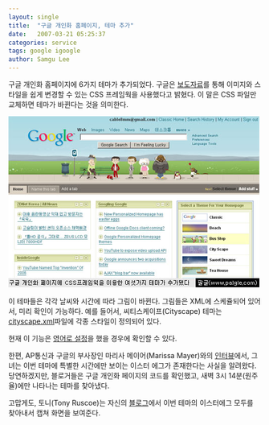 ```yaml
---
layout: single
title:  "구글 개인화 홈페이지, 테마 추가"
date:   2007-03-21 05:25:37
categories: service
tags: google igoogle
author: Samgu Lee
---
```

구글 개인화 홈페이지에 6가지 테마가 추가되었다. 구글은 [보도자료](http://www.google.com/intl/en/press/annc/personalized_themes.html)를 통해 이미지와 스타일을 쉽게 변경할 수 있는 CSS 프레임웍을 사용했다고 밝혔다. 이 말은 CSS 파일만 교체하면 테마가 바뀐다는 것을 의미한다.

![아이구글에 6가지 테마가 추가됐다](/assets/igoogle-add-6-themes.jpg)

이 테마들은 각각 날씨와 시간에 따라 그림이 바뀐다. 그림들은 XML에 스케쥴되어 있어서, 미리 확인이 가능하다. 예를 들어서, 씨티스케이프(Cityscape) 테마는 [cityscape.xml](http://www.google.com/ig/skins/cityscape.xml)파일에 각종 스타일이 정의되어 있다.

현재 이 기능은 [영어로 설정](http://www.google.com/ig?hl=en)을 했을 경우에 확인할 수 있다.

한편, AP통신과 구글의 부사장인 마리사 메이어(Marissa Mayer)와의 [인터뷰](http://news.yahoo.com/s/ap/20070320/ap_on_hi_te/google_decorations_2)에서, 그녀는 이번 테마에 특별한 시간에만 보이는 이스터 에그가 존재한다는 사실을 알려왔다. 당연하겠지만, 블로거들은 구글 개인화 페이지의 코드를 확인했고, 새벽 3시 14분(원주율)에만 나타나는 테마를 찾아냈다.

고맙게도, 토니(Tony Ruscoe)는 자신의 [블로그](http://ruscoe.net/blog/2007/03/google-personalized-homepage-easter.asp)에서 이번 테마의 이스터에그 모두를 찾아내서 캡쳐 화면을 보여준다.

